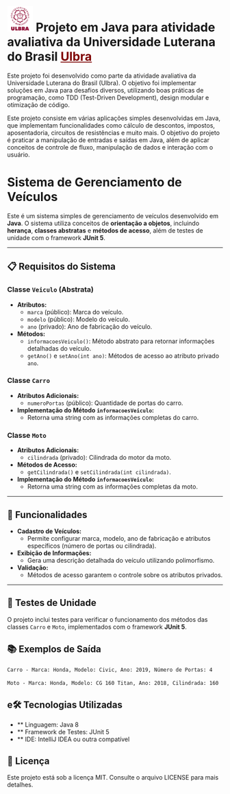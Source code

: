 #  <img src="src/assets/ulbra.svg" width="60"/> Projeto em Java para atividade avaliativa da Universidade Luterana do Brasil <a href="https://www.ulbra.br/" style="color: #800000;">Ulbra</a>

Este projeto foi desenvolvido como parte da atividade avaliativa da Universidade Luterana do Brasil (Ulbra). O objetivo foi implementar soluções em Java para desafios diversos, utilizando boas práticas de programação, como TDD (Test-Driven Development), design modular e otimização de código.

Este projeto consiste em várias aplicações simples desenvolvidas em Java, que implementam funcionalidades como cálculo de descontos, impostos, aposentadoria, circuitos de resistências e muito mais. O objetivo do projeto é praticar a manipulação de entradas e saídas em Java, além de aplicar conceitos de controle de fluxo, manipulação de dados e interação com o usuário.


# Sistema de Gerenciamento de Veículos

Este é um sistema simples de gerenciamento de veículos desenvolvido em **Java**. O sistema utiliza conceitos de **orientação a objetos**, incluindo **herança**, **classes abstratas** e **métodos de acesso**, além de testes de unidade com o framework **JUnit 5**.

---

## 📋 Requisitos do Sistema

### Classe `Veiculo` (Abstrata)
- **Atributos:**
    - `marca` (público): Marca do veículo.
    - `modelo` (público): Modelo do veículo.
    - `ano` (privado): Ano de fabricação do veículo.
- **Métodos:**
    - `informacoesVeiculo()`: Método abstrato para retornar informações detalhadas do veículo.
    - `getAno()` e `setAno(int ano)`: Métodos de acesso ao atributo privado `ano`.

### Classe `Carro`
- **Atributos Adicionais:**
    - `numeroPortas` (público): Quantidade de portas do carro.
- **Implementação do Método `informacoesVeiculo`:**
    - Retorna uma string com as informações completas do carro.

### Classe `Moto`
- **Atributos Adicionais:**
    - `cilindrada` (privado): Cilindrada do motor da moto.
- **Métodos de Acesso:**
    - `getCilindrada()` e `setCilindrada(int cilindrada)`.
- **Implementação do Método `informacoesVeiculo`:**
    - Retorna uma string com as informações completas da moto.

---

## 🚀 Funcionalidades

- **Cadastro de Veículos:**
    - Permite configurar marca, modelo, ano de fabricação e atributos específicos (número de portas ou cilindrada).
- **Exibição de Informações:**
    - Gera uma descrição detalhada do veículo utilizando polimorfismo.
- **Validação:**
    - Métodos de acesso garantem o controle sobre os atributos privados.

---

## 🧪 Testes de Unidade

O projeto inclui testes para verificar o funcionamento dos métodos das classes `Carro` e `Moto`, implementados com o framework **JUnit 5**.

## 📚 Exemplos de Saída

`Carro - Marca: Honda, Modelo: Civic, Ano: 2019, Número de Portas: 4`

`Moto - Marca: Honda, Modelo: CG 160 Titan, Ano: 2018, Cilindrada: 160`

## e🛠️ Tecnologias Utilizadas
- ** Linguagem: Java 8
- ** Framework de Testes: JUnit 5
- ** IDE: IntelliJ IDEA ou outra compatível

## 📝 Licença
Este projeto está sob a licença MIT. Consulte o arquivo LICENSE para mais detalhes.